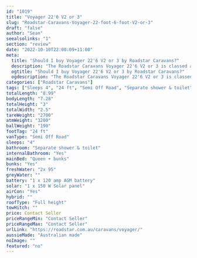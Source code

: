 ```yaml
---
id: "1019"
title: "Voyager 22'6 V2 or 3"
slug: "Roadstar-Caravans-Voyager-22-foot-6-foot-V2-or-3"
draft: "false"
author: "Sean"
seealsolinks: "1"
section: "review"
date: "2022-10-10T22:00:09+11:00"
meta:
  title: "Should I buy Voyager 22'6 V2 or 3 by Roadstar Caravans?"
  description: "The Roadstar Caravans Voyager 22'6 V2 or 3 is classed as Semi Off Road, and sleeps 4 people. It is Australian made and comes in at 24 ft. It generally has Separate shower & toilet."
  ogtitle: "Should I buy Voyager 22'6 V2 or 3 by Roadstar Caravans?"
  ogdescription: "The Roadstar Caravans Voyager 22'6 V2 or 3 is classed as Semi Off Road, and sleeps 4 people. It is Australian made and comes in at 24 ft. It generally has Separate shower & toilet."
categories: ["Roadstar Caravans"]
tags: ["Sleeps 4", "24 ft", "Semi Off Road", "Separate shower & toilet", "Full height", "Price Unknown", "Australian made"]
totalLength: "8.99"
bodyLength: "7.28"
totalHeight: "3"
totalWidth: "2.5"
tareWeight: "2700"
atmWeight: "3200"
ballWeight: "190"
footTag: "24 ft"
vanType: "Semi Off Road"
sleeps: "4"
bathroom: "Separate shower & toilet"
internalBathroom: "Yes"
mainBed: "Queen + bunks"
bunks: "Yes"
freshWater: "2x 95"
greyWater: ""
battery: "1 x 120 amp AGM battery"
solar: "1 x 150 W Solar panel"
airCon: "Yes"
hybrid: ""
roofType: "Full height"
towHitch: ""
price: Contact Seller
priceRangeMin: "Contact Seller"
priceRangeMax: "Contact Seller"
urlLink: "https://roadstar.com.au/caravans/voyager/"
aussieMade: "Australian made"
noImage: ""
featured: "no"
---
```

